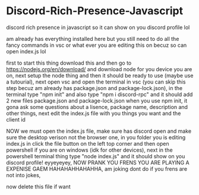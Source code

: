 # Discord-Rich-Presence-Javascript

discord rich presence in javascript so it can show on you discord profile lol

am already has everything installed here but you still need to do all the fancy commands in vsc or what ever you are editing this on becuz so can open index.js lol

first to start this thing
download this and then go to https://nodejs.org/en/download/ and download node for you device you are on,
next setup the node thing and then it should be ready to use (maybe use a tutourial),
next open vsc and open the terminal in vsc (you can skip this step becuz am already has package.json and package-lock.json), in the terminal type "npm init" and also type "npm i discord-rpc" and it should add 2 new files package.json and package-lock.json when you use npm init, it gona ask some questions about a lisence, package name, description and other things,
next edit the index.js file with you things you want and the client id

NOW we must open the index.js file,
make sure has discord open and make sure the desktop verison not the browser one,
in you folder you is editing index.js in click the file button on the left top corner and then open powershell if you are on windows (idk for other devices),
next in the powershell terminal thing type "node index.js" and it should show on you discord profile! eyyeyeyey,
NOW PRANK YOU FRENS YOU ARE PLAYING A EXPENISE GAEM HAHAHAHHAHAHHA,
am joking dont do if you frens are not into jokes,

now delete this file if want
